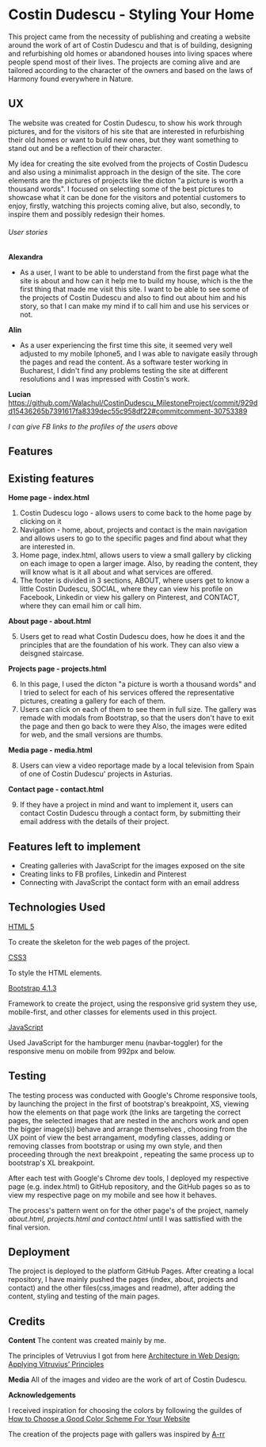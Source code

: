 # Costin Dudescu - Styling Your Home

This project came from the necessity of publishing and creating a website around the work of art of Costin Dudescu 
and that is of building, designing and refurbishing old homes or abandoned houses into living spaces where people spend
most of their lives.
The projects are coming alive and are tailored according to the character of the owners and based on the laws of Harmony
found everywhere in Nature.

## UX

The website was created for Costin Dudescu, to show his work through pictures, and for the visitors of his site that are interested in refurbishing their
old homes or want to build new ones, but they want something to stand out and be a reflection of their character.

My idea for creating the site evolved from the projects of Costin Dudescu and also using a minimalist approach in the design
of the site. The core elements are the pictures of projects like the dicton "a picture is worth a thousand words".
I focused on selecting some of the best pictures to showcase what it can be done  for the visitors and potential customers
to enjoy, firstly, watching this projects coming alive, but also, secondly, to inspire them and possibly redesign their homes.

###### User stories

**Alexandra** 
 - As a user, I want to be able to understand from the first page what the site is about
  and how can it help me to build my house, which is the the first thing that made me visit this site.
 I want to be able to see some of the projects of Costin Dudescu and also to find out about him and his story, so that
I can make my mind if to call him and use his services or not.

**Alin**

 - As a user experiencing the first time this site, it seemed very well adjusted to my mobile
  Iphone5, and I was able to navigate easily through the pages and read the content. 
  As a software tester working in Bucharest, I didn't find any problems testing the site 
  at different resolutions and I was impressed with Costin's work.
 
**Lucian**
 https://github.com/Walachul/CostinDudescu_MilestoneProject/commit/929dd15436265b7391617fa8339dec55c958df22#commitcomment-30753389
 
*I can give FB links to the profiles of the users above*

## Features

## Existing features

 **Home page - index.html**
 1. Costin Dudescu logo - allows users to come back to the home page by clicking on it
 2. Navigation - home, about, projects and contact is the main navigation and allows users
 to go to the specific pages and find about what they are interested in.
 3. Home page, index.html, allows users to view a small gallery by clicking on each image to open a larger image.
    Also, by reading the content, they will know what is it all about and what services are offered.
 4. The footer is divided in 3 sections, ABOUT, where users get to know a little Costin Dudescu, SOCIAL, where
  they can view his profile on Facebook, Linkedin or view his gallery on Pinterest, and CONTACT, where they can email him or call him.
 
 **About page - about.html**

 5. Users get to read what Costin Dudescu does, how he does it and the principles that
 are the foundation of his work. They can also view a deisgned staircase.
 
**Projects page - projects.html**

 6. In this page, I used the dicton "a picture is worth a thousand words" and I tried to select
  for each of his services offered the representative pictures, creating a gallery for each of them.
 7. Users can click on each of them to see them in full size. The gallery was remade with modals from Bootstrap, so that the users don't have to exit the page and then go back to were they Also, the images were edited for
  web, and the small versions are thumbs.

**Media page - media.html**

 8. Users can view a video reportage made by a local television from Spain of one of Costin Dudescu' projects in Asturias.

 **Contact page - contact.html**
 
 9. If they have a project in mind and want to implement it, users can contact Costin Dudescu through
  a contact form, by submitting their email address with the details of their project.
 
## Features left to implement

 * Creating galleries with JavaScript for the images exposed on the site
 * Creating links to FB profiles, Linkedin and Pinterest
 * Connecting with JavaScript the contact form with an email address
## Technologies Used

 [HTML 5](https://www.w3schools.com/html/html5_intro.asp) 
 
 To create the skeleton for the web pages of the project.
 
 [CSS3](https://www.w3schools.com/css/default.asp)
 
 To style the HTML elements.
 
 [Bootstrap 4.1.3](https://getbootstrap.com/) 
 
 Framework to create the project, using the responsive grid system they use, mobile-first, and
 other classes for elements used in this project.
 
 [JavaScript](https://getbootstrap.com/docs/4.1/getting-started/javascript/)
 
 Used JavaScript for the hamburger menu (navbar-toggler) for the responsive menu on mobile from 992px and below. 
 
 ## Testing
 
 The testing process was conducted with Google's Chrome responsive tools, by launching the project in the first of bootstrap's breakpoint, XS, viewing how the elements on
 that page work (the links are targeting the correct pages, the selected images that are nested in the anchors work and open the bigger image(s))
 behave and arrange themselves , choosing from the UX point of view the best arrangament, modyfing classes, adding or removing classes from bootstrap or using my own style, and then proceeding through
 the next breakpoint , repeating the same process up to bootstrap's XL breakpoint.
 
 After each test with Google's Chrome dev tools, I deployed my respective page (e.g. index.html)
 to GitHub repository, and the GitHub pages so as to view my respective page on my mobile and see how it behaves.
 
 The process's pattern went on for the other page's of the project, namely *about.html, projects.html and contact.html*
 until I was sattisfied with the final version.

 ## Deployment
 
 The project is deployed to the platform GitHub Pages.
 After creating a local repository, I have mainly pushed the pages (index, about, projects and contact) and the other files(css,images and readme),
 after adding the content, styling and testing  of the main pages.
 
 ## Credits
 
 **Content**
  The content was created mainly by me.
  
  The principles of Vetruvius I got from here [Architecture in Web Design: Applying Vitruvius’ Principles ](https://tympanus.net/codrops/2011/10/13/architecture-in-web-design-applying-vitruvius-principles/)
  
  **Media**
  All of the images and video are the work of art of Costin Dudescu.
  
  **Acknowledgements**
  
  I received inspiration for choosing the colors by following the guildes of [How to Choose a Good Color Scheme For Your Website](https://www.websitebuilderexpert.com/designing-websites/how-to-choose-color-for-your-website/)
  
  The creation of the projects page with gallers was inspired by [A-rr](https://a-rr.ch/#)
